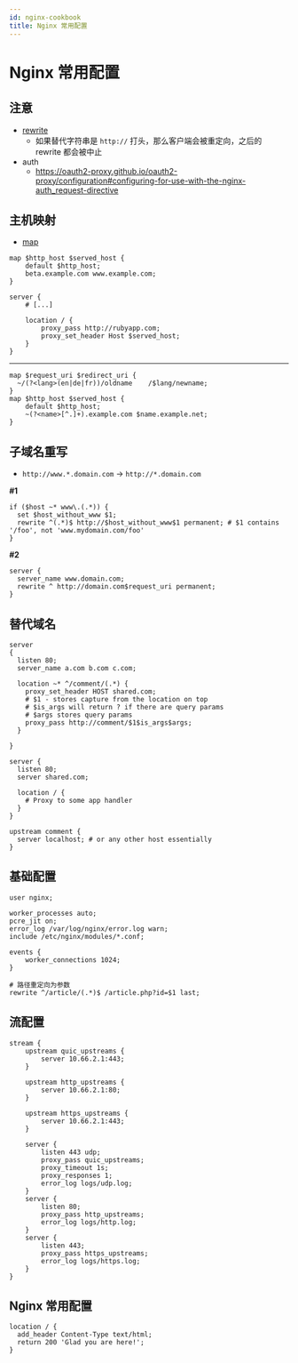 ```yaml
---
id: nginx-cookbook
title: Nginx 常用配置
---
```


# Nginx 常用配置

## 注意
* [rewrite](http://wiki.nginx.org/HttpRewriteModule#rewrite)
  * 如果替代字符串是 `http://` 打头，那么客户端会被重定向，之后的 rewrite 都会被中止
* auth
  * https://oauth2-proxy.github.io/oauth2-proxy/configuration#configuring-for-use-with-the-nginx-auth_request-directive

## 主机映射
* [map](http://nginx.org/en/docs/http/ngx_http_map_module.html#map)

```nginx
map $http_host $served_host {
    default $http_host;
    beta.example.com www.example.com;
}

server {
    # [...]

    location / {
        proxy_pass http://rubyapp.com;
        proxy_set_header Host $served_host;
    }
}
```

---

```
map $request_uri $redirect_uri {
  ~/(?<lang>(en|de|fr))/oldname    /$lang/newname;
}
map $http_host $served_host {
    default $http_host;
    ~(?<name>[^.]+).example.com $name.example.net;
}
```

## 子域名重写
* `http://www.*.domain.com` -> `http://*.domain.com`

__#1__

```nginx
if ($host ~* www\.(.*)) {
  set $host_without_www $1;
  rewrite ^(.*)$ http://$host_without_www$1 permanent; # $1 contains '/foo', not 'www.mydomain.com/foo'
}
```

__#2__

```nginx
server {
  server_name www.domain.com;
  rewrite ^ http://domain.com$request_uri permanent;
}
```

## 替代域名

```nginx
server
{
  listen 80; 
  server_name a.com b.com c.com;

  location ~* ^/comment/(.*) {
    proxy_set_header HOST shared.com;
    # $1 - stores capture from the location on top
    # $is_args will return ? if there are query params
    # $args stores query params
    proxy_pass http://comment/$1$is_args$args;
  }

}

server {
  listen 80;
  server shared.com;

  location / {
    # Proxy to some app handler
  }
}

upstream comment {
  server localhost; # or any other host essentially
}
```

## 基础配置

```nginx
user nginx;

worker_processes auto;
pcre_jit on;
error_log /var/log/nginx/error.log warn;
include /etc/nginx/modules/*.conf;

events {
    worker_connections 1024;
}

# 路径重定向为参数
rewrite ^/article/(.*)$ /article.php?id=$1 last;
```

## 流配置

```nginx
stream {
    upstream quic_upstreams {
        server 10.66.2.1:443;
    }

    upstream http_upstreams {
        server 10.66.2.1:80;
    }

    upstream https_upstreams {
        server 10.66.2.1:443;
    }

    server {
        listen 443 udp;
        proxy_pass quic_upstreams;
        proxy_timeout 1s;
        proxy_responses 1;
        error_log logs/udp.log;
    }
    server {
        listen 80;
        proxy_pass http_upstreams;
        error_log logs/http.log;
    }
    server {
        listen 443;
        proxy_pass https_upstreams;
        error_log logs/https.log;
    }
}
```

## Nginx 常用配置

```nginx
location / {
  add_header Content-Type text/html;
  return 200 'Glad you are here!';
}
```
